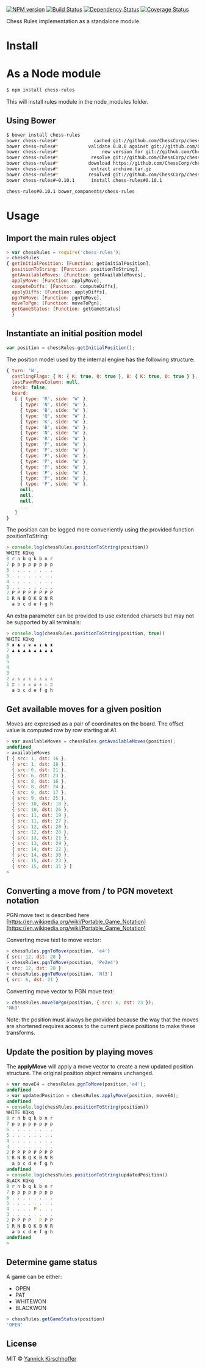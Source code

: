 [![NPM version][npm-image]][npm-url] [![Build Status][travis-image]][travis-url] [![Dependency Status][daviddm-image]][daviddm-url] [![Coverage Status](https://coveralls.io/repos/ChessCorp/chess-rules/badge.svg?branch=master&service=github)](https://coveralls.io/github/ChessCorp/chess-rules?branch=master)

Chess Rules implementation as a standalone module.

# Install

# As a Node module


```sh
$ npm install chess-rules
```

This will install rules module in the node_modules folder.

## Using Bower

```sh
$ bower install chess-rules
bower chess-rules#*             cached git://github.com/ChessCorp/chess-rules.git#0.8.0
bower chess-rules#*           validate 0.8.0 against git://github.com/ChessCorp/chess-rules.git#*
bower chess-rules#*                new version for git://github.com/ChessCorp/chess-rules.git#*
bower chess-rules#*            resolve git://github.com/ChessCorp/chess-rules.git#*
bower chess-rules#*           download https://github.com/ChessCorp/chess-rules/archive/0.10.1.tar.gz
bower chess-rules#*            extract archive.tar.gz
bower chess-rules#*           resolved git://github.com/ChessCorp/chess-rules.git#0.10.1
bower chess-rules#~0.10.1      install chess-rules#0.10.1

chess-rules#0.10.1 bower_components/chess-rules
```

# Usage

## Import the main rules object

```js
> var chessRules = require('chess-rules');
> chessRules
{ getInitialPosition: [Function: getInitialPosition],
  positionToString: [Function: positionToString],
  getAvailableMoves: [Function: getAvailableMoves],
  applyMove: [Function: applyMove],
  computeDiffs: [Function: computeDiffs],
  applyDiffs: [Function: applyDiffs],
  pgnToMove: [Function: pgnToMove],
  moveToPgn: [Function: moveToPgn],
  getGameStatus: [Function: getGameStatus] 
  }
```

## Instantiate an initial position model

```js
var position = chessRules.getInitialPosition();
```

The position model used by the internal engine has the following structure:

```js
{ turn: 'W',
  castlingFlags: { W: { K: true, Q: true }, B: { K: true, Q: true } },
  lastPawnMoveColumn: null,
  check: false,
  board: 
   [ { type: 'R', side: 'W' },
     { type: 'N', side: 'W' },
     { type: 'B', side: 'W' },
     { type: 'Q', side: 'W' },
     { type: 'K', side: 'W' },
     { type: 'B', side: 'W' },
     { type: 'N', side: 'W' },
     { type: 'R', side: 'W' },
     { type: 'P', side: 'W' },
     { type: 'P', side: 'W' },
     { type: 'P', side: 'W' },
     { type: 'P', side: 'W' },
     { type: 'P', side: 'W' },
     { type: 'P', side: 'W' },
     { type: 'P', side: 'W' },
     { type: 'P', side: 'W' },
     null,
     null,
     null,
     ...
   ]
}
```

The position can be logged more conveniently using the provided function positionToString:

```js
> console.log(chessRules.positionToString(position))
WHITE KQkq
8 r n b q k b n r 
7 p p p p p p p p 
6 . . . . . . . . 
5 . . . . . . . . 
4 . . . . . . . . 
3 . . . . . . . . 
2 P P P P P P P P 
1 R N B Q K B N R 
  a b c d e f g h  
```

An extra parameter can be provided to use extended charsets but may not be supported by all terminals:

```js
> console.log(chessRules.positionToString(position, true))
WHITE KQkq
8 ♜ ♞ ♝ ♛ ♚ ♝ ♞ ♜ 
7 ♟ ♟ ♟ ♟ ♟ ♟ ♟ ♟ 
6                 
5                 
4                 
3                 
2 ♙ ♙ ♙ ♙ ♙ ♙ ♙ ♙ 
1 ♖ ♘ ♗ ♕ ♔ ♗ ♘ ♖ 
  a b c d e f g h 
```

## Get available moves for a given position

Moves are expressed as a pair of coordinates on the board. The offset value is computed row by row starting at A1.

```js
> var availableMoves = chessRules.getAvailableMoves(position);
undefined
> availableMoves
[ { src: 1, dst: 16 },
  { src: 1, dst: 18 },
  { src: 6, dst: 21 },
  { src: 6, dst: 23 },
  { src: 8, dst: 16 },
  { src: 8, dst: 24 },
  { src: 9, dst: 17 },
  { src: 9, dst: 25 },
  { src: 10, dst: 18 },
  { src: 10, dst: 26 },
  { src: 11, dst: 19 },
  { src: 11, dst: 27 },
  { src: 12, dst: 20 },
  { src: 12, dst: 28 },
  { src: 13, dst: 21 },
  { src: 13, dst: 29 },
  { src: 14, dst: 22 },
  { src: 14, dst: 30 },
  { src: 15, dst: 23 },
  { src: 15, dst: 31 } ]
> 
```

## Converting a move from / to PGN movetext notation

PGN move text is described here [https://en.wikipedia.org/wiki/Portable_Game_Notation](https://en.wikipedia.org/wiki/Portable_Game_Notation)

Converting move text to move vector:

```js
> chessRules.pgnToMove(position, 'e4')
{ src: 12, dst: 28 }
> chessRules.pgnToMove(position, 'Pe2e4')
{ src: 12, dst: 28 }
> chessRules.pgnToMove(position, 'Nf3')
{ src: 6, dst: 21 }
```


Converting move vector to PGN move text:

```js
> chessRules.moveToPgn(position, { src: 6, dst: 23 });
'Nh3'
```

Note: the position must always be provided because the way that the moves are shortened requires access to the current piece positions to make these transforms.

## Update the position by playing moves

The **applyMove** will apply a move vector to create a new updated position structure. The original position object remains unchanged.

```js
> var moveE4 = chessRules.pgnToMove(position,'e4');
undefined
> var updatedPosition = chessRules.applyMove(position, moveE4);
undefined
> console.log(chessRules.positionToString(position))
WHITE KQkq
8 r n b q k b n r 
7 p p p p p p p p 
6 . . . . . . . . 
5 . . . . . . . . 
4 . . . . . . . . 
3 . . . . . . . . 
2 P P P P P P P P 
1 R N B Q K B N R 
  a b c d e f g h 
undefined
> console.log(chessRules.positionToString(updatedPosition))
BLACK KQkq
8 r n b q k b n r 
7 p p p p p p p p 
6 . . . . . . . . 
5 . . . . . . . . 
4 . . . . P . . . 
3 . . . . . . . . 
2 P P P P . P P P 
1 R N B Q K B N R 
  a b c d e f g h 
undefined
> 
```

## Determine game status

A game can be either:
* OPEN
* PAT
* WHITEWON
* BLACKWON

```js
> chessRules.getGameStatus(position)
'OPEN'
```

## License

MIT © [Yannick Kirschhoffer](http://www.alcibiade.org/)


[npm-image]: https://badge.fury.io/js/chess-rules.svg
[npm-url]: https://npmjs.org/package/chess-rules
[travis-image]: https://travis-ci.org/ChessCorp/chess-rules.svg?branch=master
[travis-url]: https://travis-ci.org/ChessCorp/chess-rules
[daviddm-image]: https://david-dm.org/ChessCorp/chess-rules.svg?theme=shields.io
[daviddm-url]: https://david-dm.org/ChessCorp/chess-rules
